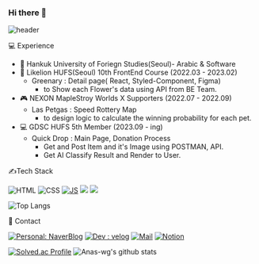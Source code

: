 ### Hi there 👋

<!--
**Anas-wg/Anas-wg** is a ✨ _special_ ✨ repository because its `README.md` (this file) appears on your GitHub profile.

Here are some ideas to get you started:

- 🔭 I’m currently working on ...
- 🌱 I’m currently learning ...
- 👯 I’m looking to collaborate on ...
- 🤔 I’m looking for help with ...
- 💬 Ask me about ...
- 📫 How to reach me: ...
- 😄 Pronouns: ...
- ⚡ Fun fact: ...
-->



![header](https://capsule-render.vercel.app/api?type=waving&color=auto&height=300&section=header&text=ChoWanGi_📒&fontSize=54)

💻 Experience
- 🏫 Hankuk University of Foriegn Studies(Seoul)- Arabic & Software
- 🦁 Likelion HUFS(Seoul) 10th FrontEnd Course (2022.03 - 2023.02)
  - Greenary : Detail page( React, Styled-Component, Figma)
    - to Show each Flower's data using API from BE Team.
- 🎮 NEXON MapleStroy Worlds X Supporters (2022.07 - 2022.09)
  - Las Petgas : Speed Rottery Map
    - to design logic to calculate the winning probability for each pet.
- 💻 GDSC HUFS 5th Member (2023.09 - ing)
  - Quick Drop : Main Page, Donation Process
    - Get and Post Item and it's Image using POSTMAN, API.
    - Get AI Classify Result and Render to User.



✍️Tech Stack

![HTML](https://img.shields.io/badge/HTML-E34F26?style=flat-square&logo=HTML5&logoColor=white)
![CSS](https://img.shields.io/badge/CSS-1572B6?style=flat-square&logo=CSS3&logoColor=white)
[![JS](https://img.shields.io/badge/JavaScript-F7DF1E?style=flat-square&logo=JavaScript&logoColor=black)](github.com/Joowon0220/TODO-List)
<img src="https://img.shields.io/badge/React-61DAFB?style=flat-square&logo=react&logoColor=white"/>
<img src="https://img.shields.io/badge/Flutter-61DAFB?style=flat-square&logo=flutter&logoColor=white"/>

![Top Langs](https://github-readme-stats.vercel.app/api/top-langs/?username=Anas-wg&layout=compact)


📢 Contact

[![Personal: NaverBlog](https://img.shields.io/badge/NaverBlog-03C75A?style=flat-square&logo=Naver&logoColor=white)](https://blog.naver.com/false90)
[![Dev : velog](https://img.shields.io/badge/velog-4DE6AC?style=flat-square&logo=velog&logoColor=white)](https://velog.io/@false90)
[![Mail](https://img.shields.io/badge/Email:wg12181218@gmail.com-03C75A?style=flat-square&logo=Minutemailer&logoColor=white)](
https://mail.google.com/mail/?view=cm&fs=1&to=wg12181218@gmail.com)
[![Notion](https://img.shields.io/badge/Notion-000000?style=flat-square&logo=Naver&logoColor=white)](https://apricot-linseed-cf3.notion.site/fda85c0d8bfd451e9331e0217e6dcc9f?pvs=74)

[![Solved.ac Profile](http://mazassumnida.wtf/api/generate_badge?boj=false90)](https://solved.ac/false90)
![Anas-wg's github stats](https://github-readme-stats.vercel.app/api?username=Anas-wg)

